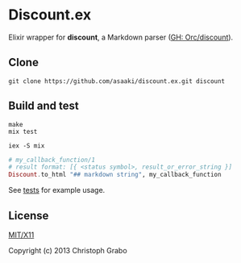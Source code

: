 # Discount.ex

Elixir wrapper for **discount**, a Markdown parser ([GH: Orc/discount](https://github.com/Orc/discount)).



## Clone

```shell
git clone https://github.com/asaaki/discount.ex.git discount
```



## Build and test

```shell
make
mix test
```

```shell
iex -S mix
```

```elixir
# my_callback_function/1
# result format: [{ <status symbol>, result_or_error_string }]
Discount.to_html "## markdown string", my_callback_function
```


See [tests](./test/discount_test.exs) for example usage.


## License

[MIT/X11](./LICENSE)

Copyright (c) 2013 Christoph Grabo

